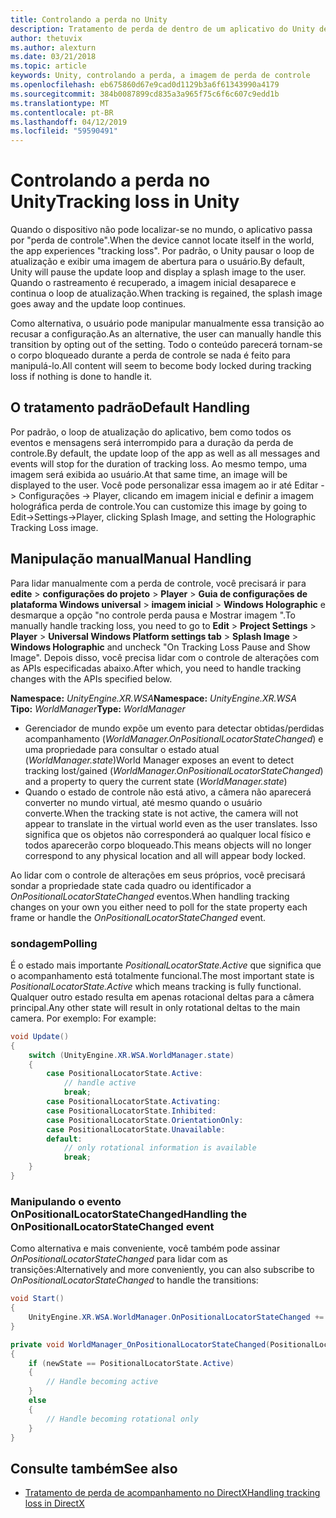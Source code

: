 ```yaml
---
title: Controlando a perda no Unity
description: Tratamento de perda de dentro de um aplicativo do Unity de acompanhamento.
author: thetuvix
ms.author: alexturn
ms.date: 03/21/2018
ms.topic: article
keywords: Unity, controlando a perda, a imagem de perda de controle
ms.openlocfilehash: eb675860d67e9cad0d1129b3a6f61343990a4179
ms.sourcegitcommit: 384b0087899cd835a3a965f75c6f6c607c9edd1b
ms.translationtype: MT
ms.contentlocale: pt-BR
ms.lasthandoff: 04/12/2019
ms.locfileid: "59590491"
---
```

# <a name="tracking-loss-in-unity"></a><span data-ttu-id="6d7e2-104">Controlando a perda no Unity</span><span class="sxs-lookup"><span data-stu-id="6d7e2-104">Tracking loss in Unity</span></span>

<span data-ttu-id="6d7e2-105">Quando o dispositivo não pode localizar-se no mundo, o aplicativo passa por "perda de controle".</span><span class="sxs-lookup"><span data-stu-id="6d7e2-105">When the device cannot locate itself in the world, the app experiences "tracking loss".</span></span> <span data-ttu-id="6d7e2-106">Por padrão, o Unity pausar o loop de atualização e exibir uma imagem de abertura para o usuário.</span><span class="sxs-lookup"><span data-stu-id="6d7e2-106">By default, Unity will pause the update loop and display a splash image to the user.</span></span> <span data-ttu-id="6d7e2-107">Quando o rastreamento é recuperado, a imagem inicial desaparece e continua o loop de atualização.</span><span class="sxs-lookup"><span data-stu-id="6d7e2-107">When tracking is regained, the splash image goes away and the update loop continues.</span></span>

<span data-ttu-id="6d7e2-108">Como alternativa, o usuário pode manipular manualmente essa transição ao recusar a configuração.</span><span class="sxs-lookup"><span data-stu-id="6d7e2-108">As an alternative, the user can manually handle this transition by opting out of the setting.</span></span> <span data-ttu-id="6d7e2-109">Todo o conteúdo parecerá tornam-se o corpo bloqueado durante a perda de controle se nada é feito para manipulá-lo.</span><span class="sxs-lookup"><span data-stu-id="6d7e2-109">All content will seem to become body locked during tracking loss if nothing is done to handle it.</span></span>

## <a name="default-handling"></a><span data-ttu-id="6d7e2-110">O tratamento padrão</span><span class="sxs-lookup"><span data-stu-id="6d7e2-110">Default Handling</span></span>

<span data-ttu-id="6d7e2-111">Por padrão, o loop de atualização do aplicativo, bem como todos os eventos e mensagens será interrompido para a duração da perda de controle.</span><span class="sxs-lookup"><span data-stu-id="6d7e2-111">By default, the update loop of the app as well as all messages and events will stop for the duration of tracking loss.</span></span> <span data-ttu-id="6d7e2-112">Ao mesmo tempo, uma imagem será exibida ao usuário.</span><span class="sxs-lookup"><span data-stu-id="6d7e2-112">At that same time, an image will be displayed to the user.</span></span> <span data-ttu-id="6d7e2-113">Você pode personalizar essa imagem ao ir até Editar -> Configurações -> Player, clicando em imagem inicial e definir a imagem holográfica perda de controle.</span><span class="sxs-lookup"><span data-stu-id="6d7e2-113">You can customize this image by going to Edit->Settings->Player, clicking Splash Image, and setting the Holographic Tracking Loss image.</span></span>

## <a name="manual-handling"></a><span data-ttu-id="6d7e2-114">Manipulação manual</span><span class="sxs-lookup"><span data-stu-id="6d7e2-114">Manual Handling</span></span>

<span data-ttu-id="6d7e2-115">Para lidar manualmente com a perda de controle, você precisará ir para **edite** > **configurações do projeto** > **Player**  >   **Guia de configurações de plataforma Windows universal** > **imagem inicial** > **Windows Holographic** e desmarque a opção "no controle perda pausa e Mostrar imagem ".</span><span class="sxs-lookup"><span data-stu-id="6d7e2-115">To manually handle tracking loss, you need to go to **Edit** > **Project Settings** > **Player** > **Universal Windows Platform settings tab** > **Splash Image** > **Windows Holographic** and uncheck "On Tracking Loss Pause and Show Image".</span></span> <span data-ttu-id="6d7e2-116">Depois disso, você precisa lidar com o controle de alterações com as APIs especificadas abaixo.</span><span class="sxs-lookup"><span data-stu-id="6d7e2-116">After which, you need to handle tracking changes with the APIs specified below.</span></span>

<span data-ttu-id="6d7e2-117">**Namespace:** *UnityEngine.XR.WSA*</span><span class="sxs-lookup"><span data-stu-id="6d7e2-117">**Namespace:** *UnityEngine.XR.WSA*</span></span><br>
<span data-ttu-id="6d7e2-118">**Tipo:** *WorldManager*</span><span class="sxs-lookup"><span data-stu-id="6d7e2-118">**Type:** *WorldManager*</span></span>

* <span data-ttu-id="6d7e2-119">Gerenciador de mundo expõe um evento para detectar obtidas/perdidas acompanhamento (*WorldManager.OnPositionalLocatorStateChanged*) e uma propriedade para consultar o estado atual (*WorldManager.state*)</span><span class="sxs-lookup"><span data-stu-id="6d7e2-119">World Manager exposes an event to detect tracking lost/gained (*WorldManager.OnPositionalLocatorStateChanged*) and a property to query the current state (*WorldManager.state*)</span></span>
* <span data-ttu-id="6d7e2-120">Quando o estado de controle não está ativo, a câmera não aparecerá converter no mundo virtual, até mesmo quando o usuário converte.</span><span class="sxs-lookup"><span data-stu-id="6d7e2-120">When the tracking state is not active, the camera will not appear to translate in the virtual world even as the user translates.</span></span> <span data-ttu-id="6d7e2-121">Isso significa que os objetos não corresponderá ao qualquer local físico e todos aparecerão corpo bloqueado.</span><span class="sxs-lookup"><span data-stu-id="6d7e2-121">This means objects will no longer correspond to any physical location and all will appear body locked.</span></span>

<span data-ttu-id="6d7e2-122">Ao lidar com o controle de alterações em seus próprios, você precisará sondar a propriedade state cada quadro ou identificador a *OnPositionalLocatorStateChanged* eventos.</span><span class="sxs-lookup"><span data-stu-id="6d7e2-122">When handling tracking changes on your own you either need to poll for the state property each frame or handle the *OnPositionalLocatorStateChanged* event.</span></span>

### <a name="polling"></a><span data-ttu-id="6d7e2-123">sondagem</span><span class="sxs-lookup"><span data-stu-id="6d7e2-123">Polling</span></span>

<span data-ttu-id="6d7e2-124">É o estado mais importante *PositionalLocatorState.Active* que significa que o acompanhamento está totalmente funcional.</span><span class="sxs-lookup"><span data-stu-id="6d7e2-124">The most important state is *PositionalLocatorState.Active* which means tracking is fully functional.</span></span> <span data-ttu-id="6d7e2-125">Qualquer outro estado resulta em apenas rotacional deltas para a câmera principal.</span><span class="sxs-lookup"><span data-stu-id="6d7e2-125">Any other state will result in only rotational deltas to the main camera.</span></span> <span data-ttu-id="6d7e2-126">Por exemplo: </span><span class="sxs-lookup"><span data-stu-id="6d7e2-126">For example:</span></span>

```cs
void Update()
{
    switch (UnityEngine.XR.WSA.WorldManager.state)
    {
        case PositionalLocatorState.Active:
            // handle active
            break;
        case PositionalLocatorState.Activating:
        case PositionalLocatorState.Inhibited:
        case PositionalLocatorState.OrientationOnly:
        case PositionalLocatorState.Unavailable:
        default:
            // only rotational information is available
            break;
    }
}
```

### <a name="handling-the-onpositionallocatorstatechanged-event"></a><span data-ttu-id="6d7e2-127">Manipulando o evento OnPositionalLocatorStateChanged</span><span class="sxs-lookup"><span data-stu-id="6d7e2-127">Handling the OnPositionalLocatorStateChanged event</span></span>

<span data-ttu-id="6d7e2-128">Como alternativa e mais conveniente, você também pode assinar *OnPositionalLocatorStateChanged* para lidar com as transições:</span><span class="sxs-lookup"><span data-stu-id="6d7e2-128">Alternatively and more conveniently, you can also subscribe to *OnPositionalLocatorStateChanged* to handle the transitions:</span></span>

```cs
void Start()
{
    UnityEngine.XR.WSA.WorldManager.OnPositionalLocatorStateChanged += WorldManager_OnPositionalLocatorStateChanged;
}

private void WorldManager_OnPositionalLocatorStateChanged(PositionalLocatorState oldState, PositionalLocatorState newState)
{
    if (newState == PositionalLocatorState.Active)
    {
        // Handle becoming active
    }
    else
    {
        // Handle becoming rotational only
    }
}
```

## <a name="see-also"></a><span data-ttu-id="6d7e2-129">Consulte também</span><span class="sxs-lookup"><span data-stu-id="6d7e2-129">See also</span></span>
* [<span data-ttu-id="6d7e2-130">Tratamento de perda de acompanhamento no DirectX</span><span class="sxs-lookup"><span data-stu-id="6d7e2-130">Handling tracking loss in DirectX</span></span>](coordinate-systems-in-directx.md#handling-tracking-loss)
